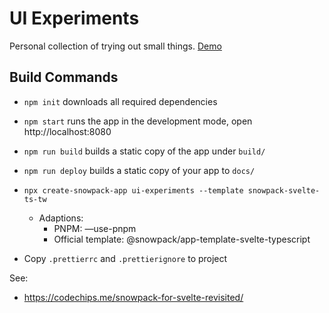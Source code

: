 # UI Experiments

Personal collection of trying out small things. [Demo](https://jzillmann.github.io/ui-experiments/)

## Build Commands

-   `npm init` downloads all required dependencies
-   `npm start` runs the app in the development mode, open http://localhost:8080
-   `npm run build` builds a static copy of the app under `build/`
-   `npm run deploy` builds a static copy of your app to `docs/`

-   `npx create-snowpack-app ui-experiments --template snowpack-svelte-ts-tw`
    -   Adaptions:
        -   PNPM: —use-pnpm
        -   Official template: @snowpack/app-template-svelte-typescript
-   Copy `.prettierrc` and `.prettierignore` to project

See:

-   https://codechips.me/snowpack-for-svelte-revisited/
